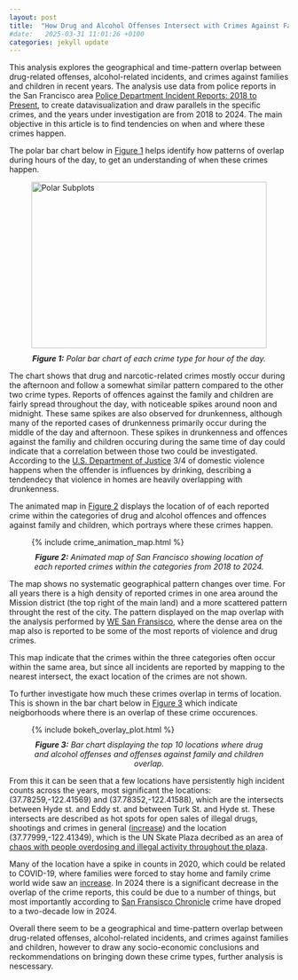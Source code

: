 ```yaml
---
layout: post
title:  "How Drug and Alcohol Offenses Intersect with Crimes Against Families and Children"
#date:   2025-03-31 11:01:26 +0100
categories: jekyll update
---
```



<p>
This analysis explores the geographical and time-pattern overlap between drug-related offenses, alcohol-related incidents, and crimes against families and children in recent years. The analysis use data from police reports in the San Francisco area <a href="https://data.sfgov.org/Public-Safety/Police-Department-Incident-Reports-2018-to-Present/wg3w-h783/about_data">Police Department Incident Reports: 2018 to Present</a>, to create datavisualization and draw parallels in the specific crimes, and the years under investigation are from 2018 to 2024. The main objective in this article is to find tendencies on when and where these crimes happen.
</p>

</p>
The polar bar chart below in <a href="#fig1">Figure 1</a> helps identify how patterns of overlap during hours of the day, to get an understanding of when these crimes happen.
</p>
<figure>
  <img src="/SocialData_assignment2/plots/polar_subplots.png" width="100%" height="300" alt="Polar Subplots" style="border:none;">
  <figcaption style="text-align: center; font-style: italic; margin-top: 10px;"><strong>Figure 1:</strong>
Polar bar chart of each crime type for hour of the day.
  </figcaption>
</figure>

<p>
The chart shows that drug and narcotic-related crimes mostly occur during the afternoon and follow a somewhat similar pattern compared to the other two crime types. Reports of offences against the family and children are fairly spread throughout the day, with noticeable spikes around noon and midnight. These same spikes are also observed for drunkenness, although many of the reported cases of drunkenness primarily occur during the middle of the day and afternoon. These spikes in drunkenness and offences against the familiy and children occuring during the same time of day could indicate that a correlation between those two could be investigated.  According to the <a href="https://bjs.ojp.gov/content/pub/pdf/ac.pdf">U.S. Department of Justice</a> 3/4 of domestic violence happens when the offender is influences by drinking, describing a tendendecy that violence in homes are heavily overlapping with drunkenness. 
</p>

</p>
The animated map in <a href="#fig2">Figure 2</a> displays the location of of each reported crime within the categories of drug and alcohol offences and offences against family and children, which portrays where these crimes happen.
</p>

<figure id="fig2">
  {% include crime_animation_map.html %}
  <figcaption style="text-align: center; font-style: italic; margin-top: 10px;">
   <strong>Figure 2:</strong> Animated map of San Francisco showing location of each reported crimes within the categories from 2018 to 2024.
  </figcaption>
</figure>

<p>
 The map shows no systematic geographical pattern changes over time. For all years there is a high density of reported crimes in one area around the Mission district (the top right of the main land) and a more scattered pattern throught the rest of the city. The pattern displayed on the map overlap with the analysis performed by <a href="https://www.wesanfrancisco.org/data/2023-neighborhood-crime">WE San Fransisco</a>, where the dense area on the map also is reported to be some of the most reports of violence and drug crimes. 
</p>

<p>
This map indicate that the crimes within the three categories often occur within the same area, but since all incidents are reported by mapping to the nearest intersect, the exact location of the crimes are not shown. 
</p>

<p>
To further investigate how much these crimes overlap in terms of location. This is shown in the bar chart below in <a href="#fig3">Figure 3</a> which indicate neigborhoods where there is an overlap of these crime occurences.
<p>

<figure id="fig3">
  {% include bokeh_overlay_plot.html %}
  <figcaption style="text-align: center; font-style: italic; margin-top: 10px;">
    <strong>Figure 3:</strong> Bar chart displaying the top 10 locations where drug and alcohol offenses and offenses against family and children overlap.
  </figcaption>
</figure>

<p>
From this it can be seen that a few locations have persistently high incident counts across the years, most significant the locations: (37.78259,-122.41569) and (37.78352,-122.41588), which are the intersects between Hyde st. and Eddy st. and between Turk St. and Hyde st. These  intersects are described as hot spots for open sales of illegal drugs, shootings and crimes in general (<a href="https://beyondchron.org/san-francisco-must-stop-drugs-and-violence-at-turk-and-hyde/">increase</a>) and the location (37.77999,-122.41349), which is the UN Skate Plaza decribed as an area of  <a href="https://abc7news.com/sf-un-plaza-skate-park-drugs-homeless/14373671/">chaos with people overdosing and illegal activity throughout the plaza</a>. 
</p>

<p>
Many of the location have a spike in counts in 2020, which could be related to COVID-19, where families were forced to stay home and family crime world wide saw an <a href="https://www.sciencedirect.com/science/article/pii/S2665910720300384">increase</a>. In 2024 there is a significant decrease in the overlap of the crime reports, this could be due to a number of things, but most importantly according to <a href="https://www.sfchronicle.com/crime/article/san-francisco-2024-data-20020378.php">San Fransisco Chronicle</a> crime have droped to a two-decade low in 2024.
</p>

<p>
Overall there seem to be a geographical and time-pattern overlap between drug-related offenses, alcohol-related incidents, and crimes against families and children, however to draw any socio-economic conclusions and reckommendations on bringing down these crime types, further analysis is nescessary. 
</p>
